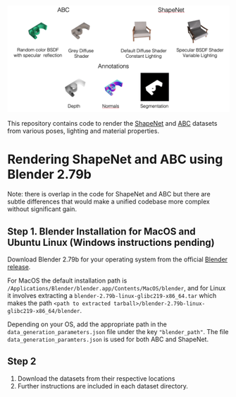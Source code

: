 ![alt text](rendering.png)

This repository contains code to render the [ShapeNet](https://shapenet.org/) and [ABC](https://deep-geometry.github.io/abc-dataset/) datasets from various poses, lighting and material properties.

# Rendering ShapeNet and ABC using Blender 2.79b

Note: there is overlap in the code for ShapeNet and ABC but there are subtle differences that would make a unified codebase more complex without significant gain.

## Step 1. Blender Installation for MacOS and Ubuntu Linux (Windows instructions pending)
Download Blender 2.79b for your operating system from the official [Blender release](https://download.blender.org/release/Blender2.79/).

For MacOS the default installation path is
 `/Applications/Blender/blender.app/Contents/MacOS/blender`,
 and for Linux it involves extracting a `blender-2.79b-linux-glibc219-x86_64.tar`  which makes the path
 `<path to extracted tarball>/blender-2.79b-linux-glibc219-x86_64/blender`.

Depending on your OS, add the appropriate path in the `data_generation_parameters.json` file under the key `"blender_path"`.
The file `data_generation_paramters.json` is used for both ABC and ShapeNet.

## Step 2

1. Download the datasets from their respective locations
2. Further instructions are included in each dataset directory.
